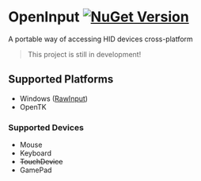 # OpenInput [![NuGet Version](http://img.shields.io/nuget/v/OpenInput.svg)](https://www.nuget.org/packages/OpenInput)
A portable way of accessing HID devices cross-platform

> This project is still in development!

## Supported Platforms

* Windows ([RawInput](src/OpenInput/RawInput/README.md))
* OpenTK

### Supported Devices

* Mouse
* Keyboard
* ~~TouchDevice~~
* GamePad
